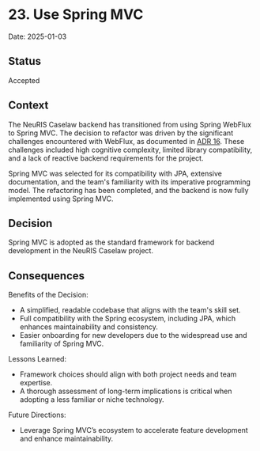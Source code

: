 # 23. Use Spring MVC

Date: 2025-01-03

## Status

Accepted

## Context

The NeuRIS Caselaw backend has transitioned from using Spring WebFlux to Spring MVC. The decision to refactor was driven by the significant challenges encountered with WebFlux, as documented in [ADR 16](./0016-Identify-Reactive-WebFlux-as-Technical-Dept-in-Caselaw.md). These challenges included high cognitive complexity, limited library compatibility, and a lack of reactive backend requirements for the project.

Spring MVC was selected for its compatibility with JPA, extensive documentation, and the team's familiarity with its imperative programming model. The refactoring has been completed, and the backend is now fully implemented using Spring MVC.

## Decision

Spring MVC is adopted as the standard framework for backend development in the NeuRIS Caselaw project.

## Consequences

Benefits of the Decision:
- A simplified, readable codebase that aligns with the team's skill set.
- Full compatibility with the Spring ecosystem, including JPA, which enhances maintainability and consistency.
- Easier onboarding for new developers due to the widespread use and familiarity of Spring MVC.

Lessons Learned:
- Framework choices should align with both project needs and team expertise.
- A thorough assessment of long-term implications is critical when adopting a less familiar or niche technology.

Future Directions:
- Leverage Spring MVC’s ecosystem to accelerate feature development and enhance maintainability.